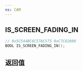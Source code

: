```yaml
---
ns: CAM
---
```

## IS_SCREEN_FADING_IN

```c
// 0x5C544BC6C57AC575 0xC7C82800
BOOL IS_SCREEN_FADING_IN();
```


## 返回值
